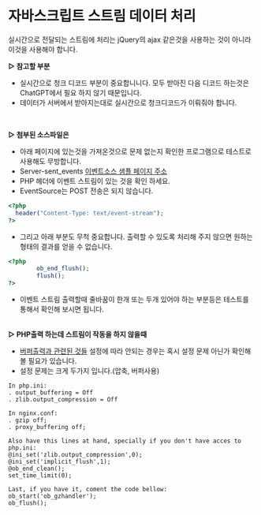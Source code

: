# 자바스크립트 스트림 데이터 처리
실시간으로 전달되는 스트림에 처리는 jQuery의 ajax 같은것을 사용하는 것이 아니라 이것을 사용해야 합니다.<br>


**▷ 참고할 부분**<br>
- 실시간으로 청크 디코드 부분이 중요합니니다. 모두 받아진 다음 디코드 하는것은 ChatGPT에서 필요 하지 않기 때문입니다.<br>
- 데이터가 서버에서 받아지는대로 실시간으로 청크디코드가 이뤄줘야 합니다.<br>
<br>

**▷ 첨부된 소스파일은**<br>
- 아래 페이지에 있는것을 가져온것으로 문제 없는지 확인한 프로그램으로 테스트로 사용해도 무방합니다.<br>
- Server-sent_events [이벤트소스 샘플 페이지 주소](https://developer.mozilla.org/en-US/docs/Web/API/Server-sent_events/Using_server-sent_events)
- PHP 헤더에 이벤트 스트림이 있는 것을 확인 하세요.
- EventSource는 POST 전송은 되지 않습니다.
```php
<?php
  header("Content-Type: text/event-stream");
?>
```
- 그리고 아래 부분도 무척 중요합니다. 출력할 수 있도록 처리해 주지 않으면 원하는 형태의 결과를 얻을 수 없습니다.
```php
<?php
        ob_end_flush();
        flush();
?>
```
- 이벤트 스트림 출력할때 줄바꿈이 한개 또는 두개 있어야 하는 부분등은 테스트를 통해서 확인해 보시면 됩니다.
<br><br>

**▷ PHP출력 하는데 스트림이 작동을 하지 않을때**<br>
- [버퍼출력과 관련된 것들](https://stackoverflow.com/questions/4870697/php-flush-that-works-even-in-nginx) 설정에 따라 안되는 경우는 혹시 설정 문제 아닌가 확인해 볼 필요가 있습니다.
- 설정 문제는 크게 두가지 입니다.(압축, 버퍼사용)
```
In php.ini:
. output_buffering = Off
. zlib.output_compression = Off

In nginx.conf:
. gzip off;
. proxy_buffering off;

Also have this lines at hand, specially if you don't have acces to php.ini:
@ini_set('zlib.output_compression',0);
@ini_set('implicit_flush',1);
@ob_end_clean();
set_time_limit(0);

Last, if you have it, coment the code bellow:
ob_start('ob_gzhandler');
ob_flush();
```
